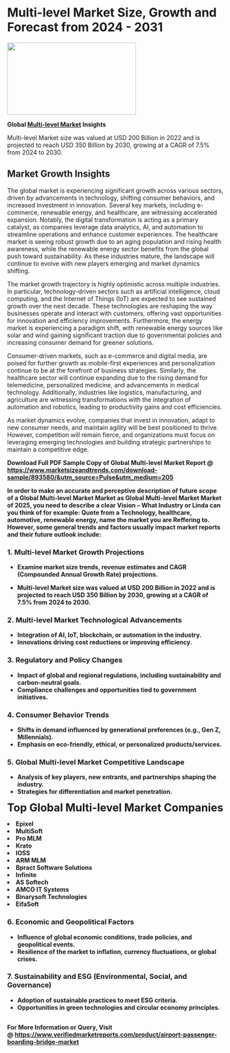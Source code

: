 <H1>Multi-level Market Size, Growth and Forecast from 2024 - 2031</H1><img class="aligncenter size-medium wp-image-584254" src="https://thirdeyenews.in/wp-content/uploads/2024/09/Global-Market-Research-300x168.jpeg" alt="" width="300" height="168" /><p><strong>Global&nbsp;<a href="https://www.marketsizeandtrends.com/download-sample/893580/&amp;utm_source=Pulse&amp;utm_medium=205">Multi-level Market</a> Insights</strong></p><p>Multi-level Market size was valued at USD 200 Billion in 2022 and is projected to reach USD 350 Billion by 2030, growing at a CAGR of 7.5% from 2024 to 2030.</p><p><h2>Market Growth Insights</h2> <p>The global market is experiencing significant growth across various sectors, driven by advancements in technology, shifting consumer behaviors, and increased investment in innovation. Several key markets, including e-commerce, renewable energy, and healthcare, are witnessing accelerated expansion. Notably, the digital transformation is acting as a primary catalyst, as companies leverage data analytics, AI, and automation to streamline operations and enhance customer experiences. The healthcare market is seeing robust growth due to an aging population and rising health awareness, while the renewable energy sector benefits from the global push toward sustainability. As these industries mature, the landscape will continue to evolve with new players emerging and market dynamics shifting.</p> <p><strong></strong></p> <p>The market growth trajectory is highly optimistic across multiple industries. In particular, technology-driven sectors such as artificial intelligence, cloud computing, and the Internet of Things (IoT) are expected to see sustained growth over the next decade. These technologies are reshaping the way businesses operate and interact with customers, offering vast opportunities for innovation and efficiency improvements. Furthermore, the energy market is experiencing a paradigm shift, with renewable energy sources like solar and wind gaining significant traction due to governmental policies and increasing consumer demand for greener solutions.</p> <p>Consumer-driven markets, such as e-commerce and digital media, are poised for further growth as mobile-first experiences and personalization continue to be at the forefront of business strategies. Similarly, the healthcare sector will continue expanding due to the rising demand for telemedicine, personalized medicine, and advancements in medical technology. Additionally, industries like logistics, manufacturing, and agriculture are witnessing transformations with the integration of automation and robotics, leading to productivity gains and cost efficiencies.</p> <p>As market dynamics evolve, companies that invest in innovation, adapt to new consumer needs, and maintain agility will be best positioned to thrive. However, competition will remain fierce, and organizations must focus on leveraging emerging technologies and building strategic partnerships to maintain a competitive edge.</p> <p><strong></p><p><span class=""><strong>Download Full PDF Sample Copy of Global Multi-level Market Report</strong> @ <a href="https://www.marketsizeandtrends.com/download-sample/893580/&amp;utm_source=Pulse&amp;utm_medium=205" target="_blank">https://www.marketsizeandtrends.com/download-sample/893580/&amp;utm_source=Pulse&amp;utm_medium=205</a></span></p><p>In order to make an accurate and perceptive description of future scope of a Global&nbsp;Multi-level Market Market as Global&nbsp;Multi-level Market Market of 2025, you need to describe a clear Vision &ndash; What Industry or Linda can you think of for example: Quote from a Technology, healthcare, automotive, renewable energy, name the market you are Reffering to. However, some general trends and factors usually impact market reports and their future outlook include:</p><h3>1.&nbsp;<strong>Multi-level Market Growth Projections</strong></h3><ul><li>Examine market size trends, revenue estimates and CAGR (Compounded Annual Growth Rate) projections.</li><li><p>Multi-level Market size was valued at USD 200 Billion in 2022 and is projected to reach USD 350 Billion by 2030, growing at a CAGR of 7.5% from 2024 to 2030.</p></li></ul><h3>2.&nbsp;<strong>Multi-level Market Technological Advancements</strong></h3><ul><li>Integration of AI, IoT, blockchain, or automation in the industry.</li><li>Innovations driving cost reductions or improving efficiency.</li></ul><h3>3.&nbsp;<strong>Regulatory and Policy Changes</strong></h3><ul><li>Impact of global and regional regulations, including sustainability and carbon-neutral goals.</li><li>Compliance challenges and opportunities tied to government initiatives.</li></ul><h3>4.&nbsp;<strong>Consumer Behavior Trends</strong></h3><ul><li>Shifts in demand influenced by generational preferences (e.g., Gen Z, Millennials).</li><li>Emphasis on eco-friendly, ethical, or personalized products/services.</li></ul><h3>5.&nbsp;<strong>Global Multi-level Market Competitive Landscape</strong></h3><ul><li>Analysis of key players, new entrants, and partnerships shaping the industry.</li><li>Strategies for differentiation and market penetration.</li></ul><p data-pm-slice="1 1 []"><span style="color: inherit; font-family: inherit; font-size: 25px;">Top Global Multi-level Market Companies</span></p><div class="" data-test-id=""><p><li>Epixel</li><li> MultiSoft</li><li> Pro MLM</li><li> Krato</li><li> IOSS</li><li> ARM MLM</li><li> Bpract Software Solutions</li><li> Infinite</li><li> AS Softech</li><li> AMCO IT Systems</li><li> Binarysoft Technologies</li><li> EifaSoft</li></p></div><h3>6.&nbsp;<strong>Economic and Geopolitical Factors</strong></h3><ul><li>Influence of global economic conditions, trade policies, and geopolitical events.</li><li>Resilience of the market to inflation, currency fluctuations, or global crises.</li></ul><h3>7.&nbsp;<strong>Sustainability and ESG (Environmental, Social, and Governance)</strong></h3><ul><li>Adoption of sustainable practices to meet ESG criteria.</li><li>Opportunities in green technologies and circular economy principles.</li></ul><h2><strong style="font-size: 14px;">For More Information or Query, Visit @&nbsp;</strong><a style="background-color: #ffffff; font-size: 14px;" href="https://www.marketsizeandtrends.com/report/multi-level-market-/" target="_blank">https://www.verifiedmarketreports.com/product/airport-passenger-boarding-bridge-market</a></h2>
